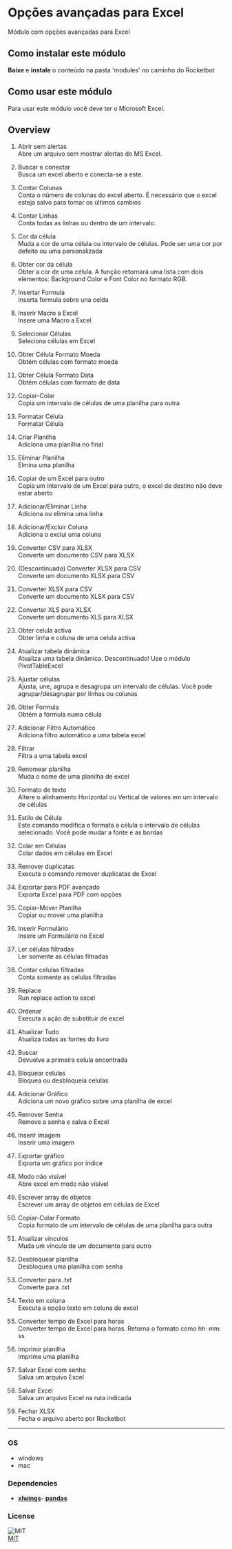



# Opções avançadas para Excel
  
Módulo com opções avançadas para Excel  

## Como instalar este módulo
  
__Baixe__ e __instale__ o conteúdo na pasta 'modules' no caminho do Rocketbot  

## Como usar este módulo
Para usar este módulo você deve ter o Microsoft Excel.

## Overview

1. Abrir sem alertas  
Abre um arquivo sem mostrar alertas do MS Excel.

2. Buscar e conectar  
Busca um excel aberto e conecta-se a este.

3. Contar Colunas  
Conta o número de colunas do excel aberto. É necessário que o excel esteja salvo para tomar os últimos cambios

4. Contar Linhas  
Conta todas as linhas ou dentro de um intervalo.

5. Cor da célula  
Muda a cor de uma célula ou intervalo de células. Pode ser uma cor por defeito ou uma personalizada

6. Obter cor da célula  
Obter a cor de uma célula. A função retornará uma lista com dois elementos: Background Color e Font Color no formato 
RGB.

7. Insertar Formula  
Inserta formula sobre una celda 

8. Inserir Macro a Excel  
Insere uma Macro a Excel

9. Selecionar Células  
Seleciona células em Excel

10. Obter Célula Formato Moeda  
Obtém células com formato moeda

11. Obter Célula Formato Data  
Obtém células com formato de data

12. Copiar-Colar  
Copia um intervalo de células de uma planilha para outra

13. Formatar Célula  
Formatar Célula

14. Criar Planilha  
Adiciona uma planilha no final

15. Eliminar Planilha  
Elmina uma planilha

16. Copiar de um Excel para outro  
Copia um intervalo de um Excel para outro, o excel de destino não deve estar aberto

17. Adicionar/Eliminar Linha  
Adiciona ou elimina uma linha

18. Adicionar/Excluir Coluna  
Adiciona o exclui uma coluna

19. Converter CSV para XLSX  
Converte um documento CSV para XLSX

20. (Descontinuado) Converter XLSX para CSV  
Converte um documento XLSX para CSV

21. Converter XLSX para CSV  
Converte um documento XLSX para CSV

22. Converter XLS para XLSX  
Converte um documento XLS para XLSX

23. Obter celula activa  
Obter linha e coluna de uma celula activa

24. Atualizar tabela dinâmica  
Atualiza uma tabela dinâmica. Descontinuado! Use o módulo PivotTableExcel

25. Ajustar células  
Ajusta, une, agrupa e desagrupa um intervalo de células. Você pode agrupar/desagrupar por linhas ou colunas

26. Obter Formula  
Obtém a fórmula numa célula

27. Adicionar Filtro Automático  
Adiciona filtro automático a uma tabela excel

28. Filtrar  
Filtra a uma tabela excel

29. Renomear planilha  
Muda o nome de uma planilha de excel

30. Formato de texto  
Altere o alinhamento Horizontal ou Vertical de valores em um intervalo de células

31. Estilo de Célula  
Este comando modifica o formata a célula o intervalo de células selecionado. Você pode mudar a fonte e as bordas

32. Colar em Células  
Colar dados em células em Excel

33. Remover duplicatas  
Executa o comando remover duplicatas de Excel

34. Exportar para PDF avançado  
Exporta Excel para PDF com opções

35. Copiar-Mover Planilha  
Copiar ou mover uma planilha

36. Inserir Formulário  
Insere um Formulário no Excel

37. Ler células filtradas  
Ler somente as células filtradas

38. Contar celulas filtradas  
Conta somente as celulas filtradas

39. Replace  
Run replace action to excel 

40. Ordenar  
Executa a ação de substituir de excel

41. Atualizar Tudo  
Atualiza todas as fontes do livro

42. Buscar  
Devuelve a primeira celula encontrada

43. Bloquear celulas  
Bloquea ou desbloqueia celulas

44. Adicionar Gráfico  
Adiciona um novo gráfico sobre uma planilha de excel

45. Remover Senha  
Remove a senha e salva o Excel

46. Inserir imagem  
Inserir uma imagem

47. Exportar gráfico  
Exporta um gráfico por índice

48. Modo não visível  
Abre excel em modo não visível

49. Escrever array de objetos  
Escrever um array de objetos em células de Excel

50. Copiar-Colar Formato  
Copia formato de um intervalo de células de uma planilha para outra

51. Atualizar vínculos  
Muda um vínculo de um documento para outro

52. Desbloquear planilha  
Desbloquea uma planilha com senha

53. Converter para .txt  
Converte para .txt

54. Texto em coluna  
Executa a opção texto em coluna de excel

55. Converter tempo de Excel para horas  
Converter tempo de Excel para horas. Retorna o formato como hh: mm: ss

56. Imprimir planilha  
Imprime uma planilha

57. Salvar Excel com senha  
Salva um arquivo Excel

58. Salvar Excel  
Salva um arquivo Excel na ruta indicada

59. Fechar XLSX  
Fecha o arquivo aberto por Rocketbot   

----
### OS

- windows
- mac

### Dependencies
- [**xlwings**](https://pypi.org/project/xlwings/)- [**pandas**](https://pypi.org/project/pandas/)
### License
  
![MIT](https://camo.githubusercontent.com/107590fac8cbd65071396bb4d04040f76cde5bde/687474703a2f2f696d672e736869656c64732e696f2f3a6c6963656e73652d6d69742d626c75652e7376673f7374796c653d666c61742d737175617265)  
[MIT](http://opensource.org/licenses/mit-license.ph)